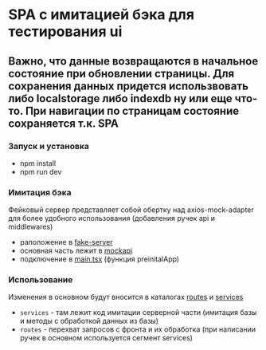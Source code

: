 # SPA с имитацией бэка для тестирования ui

## Важно, что данные возвращаются в начальное состояние при обновлении страницы. Для сохранения данных придется использвовать либо localstorage либо indexdb ну или еще что-то. При навигации по страницам состояние сохраняется т.к. SPA

### Запуск и установка

- npm install
- npm run dev

### Имитация бэка

Фейковый сервер представляет собой обертку над axios-mock-adapter для более удобного использования (добавления ручек api и middlewares)

- раположение в [fake-server](./src/fake-server)
- основная часть лежит в [mockapi](./src/fake-server/mockapi/)
- подключение в [main.tsx](./src/main.tsx) (функция preinitalApp)

### Использование

Изменения в основном будут вносится в каталогах [routes](./src/fake-server/routes/) и [services](./src/fake-server/services/)

- `services` - там лежит код имитации серверной части (имитация базы и методы с обработкой данных из базы)
- `routes` - перехват запросов с фронта и их обработка (при написании ручек в основном используется сегмент services)
